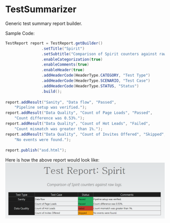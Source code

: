 TestSummarizer
==============

Generic test summary report builder.

Sample Code:
````java
TestReport report = TestReport.getBuilder()
				.setTitle("Spirit")
				.setSubtitle("Comparison of Spirit counters against raw logs.")
				.enableCategorization(true)
				.enableComments(true)
				.enableHeader(true)
				.addHeaderCode(HeaderType.CATEGORY, "Test Type")
				.addHeaderCode(HeaderType.SCENARIO, "Test Case")
				.addHeaderCode(HeaderType.STATUS, "Status")
				.build();
				
report.addResult("Sanity", "Data flow", "Passed",
	"Pipeline setup was verified.");
report.addResult("Data Quality", "Count of Page Loads", "Passed",
	"Count difference was 0.53%.");
report.addResult("Data Quality", "Count of Hot Leads", "Failed",
	"Count mismatch was greater than 1%.");
report.addResult("Data Quality", "Count of Invites Offered", "Skipped",
	"No events were found.");
		
report.publish("asd.html");
````

Here is how the above report would look like:
![Sample Report](https://github.com/siddharth-sahoo/TestSummarizer/blob/master/SampleReport.png)

